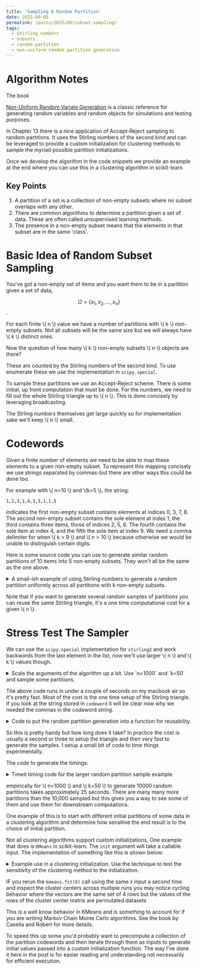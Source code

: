 ```yaml
---
title: 'Sampling A Random Partition'
date: 2025-09-05
permalink: /posts/2025/09/subset-sampling/
tags:
  - Stirling numbers
  - subsets
  - random partition
  - non-uniform random partition generation
---
```


# Algorithm Notes

The book

<a href="https://luc.devroye.org/chapter_thirteen.pdf"
aria-label="Click to read the pdf of the
13th chapter of Luc Devroye's non-uniform random variate generation book">Non-Uniform Random Variate Generation</a>
is a classic reference for generating random variables and random objects for simulations and testing purposes.

In Chapter 13 there is a nice application of Accept-Reject sampling to
random partitions. It uses the Stirling numbers of the second kind and can
be leveraged to provide a custom initialization for clustering methods to sample the myriad possible partition initializations.

Once we develop the algorithm in the code snippets we provide an example
at the end where you can use this in a clustering algorithm in scikit-learn

## Key Points

1. A partition of a set is a collection of non-empty subsets where no subset overlaps with any other.
2. There are common algorithms to determine a partition given a set of data. These are often
called unsupervised learning methods.
3. The presence in a non-empty subset means that
the elements in that subset are in the same 'class'.

# Basic Idea of Random Subset Sampling

You've got a non-empty set of items and you want them to be in a partition given a set of data,

$$ \Omega = \{x_1, x_2, \dots, x_n \} $$.

For each finite \\( n \\) value we have a number of partitions with \\( k \\) non-empty subsets.
Not all subsets will be the same size but we will always have \\( k \\) distinct ones.

Now the question of how many \\( k \\) non-empty subsets \\( n \\) objects are there?

These are counted by the Stirling numbers of the second kind. To use enumerate these we use the
implementation in `scipy.special`.

To sample these partitions we use an Accept-Reject scheme. There is some initial, up front computation that must be done. For the numbers, we need to fill out the whole Stirling triangle up to \\( n \\). This is done concisely by leveraging broadcasting.

The Strling numbers themselves get large quickly so for implementation sake we'll keep \\( n \\) small.

# Codewords

Given a finite number of elements we need to be able to map these elements to a given non-empty subset. To represent this mapping concisely we
use strings separated by commas-but there are other ways this could be done too.

For example with \\( n=10 \\) and \\(k=5 \\), the string:

`1,2,3,1,4,3,3,1,1,5`

indicates the first non-empty subset contains elements at indices 0, 3, 7, 8. The second non-empty subset contains the sole element at index 1, the third contains three items, those of indices 2, 5, 6. The fourth contains the sole item at index 4, and the fifth the sole item at index 9. We need a comma delimiter for when \\( k > 9 \\) and \\( n > 10 \\) because otherwise we would be unable to distinguish certain digits.

Here is some source code you can use to generate similar random partitions of 10 items into 5 non-empty subsets. They won't all be the same as the one above.

<details>
  <summary>
        A small-ish example of using Stirling numbers to generate a random
        partition uniformly across all partitions with k non-empty subsets.
  </summary>

```python
import numpy as np
from scipy.special import stirling2


# also note that the default is `exact=False`
# so instead let's
# make it exact=True

n = 10
N = np.array([[i] for i in range(1, n+1)])

# build out Stirling triangle
triangle = stirling2(N, np.array(list(range(1, n+1))), exact=True)

# looks good!
print(triangle)

# alright now let's do the subset sampler
# using the triangle
# we choose n,k = 10, 5, e.g. the numerals 1,...,10 into 5 non-empty subsets
# we will reduce these values to 0 so make a copy if you need the original

n, k = 10, 5

# start with a singleton set and work backwords, the assignments are
# in reverse order
assignments = [k]
# handle the offsets correctly
n -= 1
k -= 1
while n > 0:
    u = np.random.uniform(0, 1)
    if u < triangle[n-1][k-1] / triangle[n][k]:
        assignments.append(k)
        k -= 1
    else:
        assignments.append(np.random.randint(1, k))
    n -= 1

# make it so the 0-index array corresponds to item subset assignment
assignments.reverse()

# now the codeword is assignments
print(assignments)
# handle this in a way that makes passing around easy
# we want each set indication separated by a comma
# this allows the disambiguation of `# nonempty subsets > 9`
# assuming a base 10 representation
# ok now do some stuff
codeword = ','.join(str(val) for val in assignments)
```

</details>

Note that if you want to generate several random samples of partitions you can reuse the same Stirling triangle, it's a one time computational cost for a given \\( n \\).

# Stress Test The Sampler

We can use the `scipy.special` implementation for `stirling2` and work backwords from the last element in the list, now we'll use larger \\( n \\)
and \\( k \\) values though.

<details>
  <summary>
        Scale the arguments of the algorithm up a bit. 
        Use `n=1000` and  `k=50` and sample some partitions.
</summary>

```python3
# let's stress test this one, bigger n,k values
n, k = 1000, 50
# we need to generate the bigger triangle
N = np.array([[i] for i in range(1, n+1)])
triangle = stirling2(N, np.array(list(range(1, n+1))), exact=True)
# note: `triangle` only takes a second or two on my lapto to pre-generate

assignments = [k]
# handle the offsets correctly
n -= 1
k -= 1
while n > 0:
    u = np.random.uniform(0, 1)
    if u < triangle[n-1][k-1] / triangle[n][k]:
        assignments.append(k)
        k -= 1
    else:
        assignments.append(np.random.randint(1, k))
    n -= 1

# again the codeword is assignments
assignments.reverse()
print(assignments)
codeword = ','.join(str(val) for val in assignments)
```

</details>

The above code runs in under a couple of seconds on my macbook air so it's pretty fast. Most of the
cost is the one time setup of the Stirling triangle. If you look at the string stored in `codeword` it will be clear now why we needed the commas in the codeword string.

<details>
  <summary>
       Code to put the random partition generation into
       a function for reusability.
</summary>

```python
def random_partition(n, k, number_samples):
    ## one time costs
    N = np.array([[i] for i in range(1, n+1)])
    triangle = stirling2(N, np.array(list(range(1, n+1))), exact=True)
    samples = []
    original_n_k = (n, k) # these are destroyed on the first run...
    for i in range(number_samples):
        _n, _k = n, k
        assignments = [_k]
        # handle the offsets correctly
        _n -= 1
        _k -= 1
        while _n > 0:
            u = np.random.uniform(0, 1)
            if u < triangle[_n-1][_k-1] / triangle[_n][_k]:
                assignments.append(_k)
                _k -= 1
            else:
                if _k > 1:
                    assignments.append(np.random.randint(1, _k))
                else:
                    assignments.append(1)
            _n -= 1
        assignments.reverse()
        codeword = ','.join(str(val) for val in assignments)
        samples.append(codeword)
    return samples

# this line takes about 25-30 seconds on my machine
random_partition(1000, 50, 10000)
```

</details>

So this is pretty handy but how long does it take?
In practice the cost is usually a second or three to setup the triangle and then very fast to generate the samples. I setup a small bit of code to time things experimentally.

The code to generate the timings:

<details>
  <summary>
   Timeit timing code for the larger
   random partition sample example.
  </summary>

```python
setup_code = """
import numpy as np
from scipy.special import stirling2

def random_partition(n, k, number_samples):
    ## one time costs
    N = np.array([[i] for i in range(1, n+1)])
    triangle = stirling2(N, np.array(list(range(1, n+1))), exact=True)
    samples = []
    original_n_k = (n, k) # these are destroyed on the first run...
    for i in range(number_samples):
        _n, _k = n, k
        assignments = [_k]
        # handle the offsets correctly
        _n -= 1
        _k -= 1
        while _n > 0:
            u = np.random.uniform(0, 1)
            if u < triangle[_n-1][_k-1] / triangle[_n][_k]:
                assignments.append(_k)
                _k -= 1
            else:
                if _k > 1:
                    assignments.append(np.random.randint(1, _k))
                else:
                    assignments.append(1)
            _n -= 1
        assignments.reverse()
        codeword = ','.join(str(val) for val in assignments)
        samples.append(codeword)
    return samples
"""

import timeit
time_str = timeit.timeit(stmt="random_partition(1000, 50, 10000)", setup=setup_code, number=10)
print(f"Time for string join (string stmt): {time_str:.6f} seconds")
```

</details>

empirically for \\( n=1000 \\) and \\( k=50 \\) to generate 10000 random partitions takes approximately 25 seconds. There are many many more partitions than the 10,000 sampled but this gives you a way to see some of them and use them for downstream computations.

One example of this is to start with different initial partitions of some data in a clustering algorithm and determine how sensitive the end result is to the choice of initial partition.

Not all clustering algorithms support custom initializations. One example that does is `KMeans` in scikit-learn. The `init` argument will take a callable input. The implementation of something like this is shown below:

<details>
  <summary>
    Example use in a clustering initialization. Use the technique to test
    the sensitivity of the clustering method to the initialization.
  </summary>

```python
## example custom init using KMeans.
from collections import Counter

import numpy as np
from sklearn.cluster import KMeans
from sklearn.datasets import make_blobs

# 0. Define the custom initialization function
def stirling_init(X, n_clusters, random_state):
    ## note this implementation sets up the triangle
    ## for each invocation simply to stay close to the
    ## previous implementations in practice you'd want
    ## something using a closure with the triangle in
    #3 the enclosing environment to prevent the recompute
    n = X.shape[0]
    N = np.array([[i] for i in range(1, n+1)])
    triangle = stirling2(N, np.array(list(range(1, n+1))), exact=True)
    _n, _k = n, n_clusters
    assignments = [_k]
    # handle the offsets correctly
    _n -= 1
    _k -= 1
    while _n > 0:
        u = np.random.uniform(0, 1)
        if u < triangle[_n-1][_k-1] / triangle[_n][_k]:
            assignments.append(_k)
            _k -= 1
        else:
            if _k > 1:
                assignments.append(np.random.randint(1, _k))
            else:
                assignments.append(1)
        _n -= 1
    assignments.reverse()
    ## now use assignments to calculate means in each non-empty partition
    cnts = Counter(assignments)
    X_init = np.zeros((n_clusters, X.shape[1]))
    for idx, i in enumerate(assignments):
        X_init[i-1,:] += X[idx, :]
    for i, cnt in cnts.items():
        X_init[i-1] /= cnt
    return X_init

# test this function out if you want to grok it
x_init = stirling_init(X, n_clusters=n_clusters, random_state=None)


# 1. Create a sample dataset
X, y = make_blobs(n_samples=300, centers=4, n_features=2, random_state=42)

# 2. Instantiate KMeans with the custom callable
kmeans = KMeans(
    n_clusters=4,
    init=stirling_init,  # Pass the function directly
    n_init=1,         # Required to run the algorithm with this custom init
    random_state=42   # For reproducibility
)

# 3. Fit the KMeans model
kmeans.fit(X)

# 4. Check the results-see that they make reasonable sense.
print("Initial centroids (from custom_init):")
print(X[:4])
print("\nFinal cluster centers (from KMeans):")
print(kmeans.cluster_centers_)
```

</details>

IF you rerun the `kmeans.fit(X)` call using the same `X` input a second time and inspect the cluster centers across multiple runs you may notice cycling
behavior where the vectors are the same set of 4 rows but the values of the rows of the cluster center matrix are permutated.datasets

This is a well know behavior in KMeans and is something to account for if you are writing Markov Chain Monte Carlo
algorithms. See the book by Casella and  Robert for more details.

To speed this up some you'd probably want to precompute a collection of the partition codewords and then iterate through them as inputs to generate initial values passed into a custom initialization function. The way I've done
it here in the post is for easier reading and understanding not necessarily for efficient execution.
